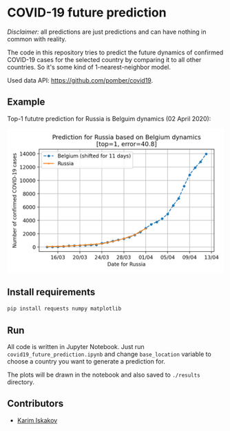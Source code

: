 # COVID-19 future prediction
*Disclaimer:* all predictions are just predictions and can have nothing in common with reality.

The code in this repository tries to predict the future dynamics of confirmed COVID-19 cases for the selected country by comparing it to all other countries. So it's some kind of 1-nearest-neighbor model.

Used data API: https://github.com/pomber/covid19.

## Example
Top-1 fututre prediction for Russia is Belguim dynamics (02 April 2020):

![](docs/example.png)

## Install requirements
```bash
pip install requests numpy matplotlib
```

## Run
All code is written in Jupyter Notebook. Just run `covid19_future_prediction.ipynb` and change `base_location` variable to choose a country you want to generate a prediction for.

The plots will be drawn in the notebook and also saved to `./results` directory.

## Contributors
 - [Karim Iskakov](https://github.com/karfly)
